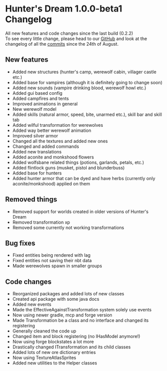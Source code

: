 # Hunter's Dream 1.0.0-beta1 Changelog

All new features and code changes since the last build (0.2.2)  
To see every little change, please head to our [GitHub](https://github.com/TheGamingLord/HuntersDream) and look at the changelog of all the [commits](https://github.com/TheGamingLord/HuntersDream/commits/master) since the 24th of August.

## New features

- Added new structures (hunter's camp, werewolf cabin, villager castle etc.)
- Added base for vampires (although it is definitely going to change soon)
- Added new sounds (vampire drinking blood, werewolf howl etc.)
- Added gui based config
- Added campfires and tents
- Improved animations in general
- New werewolf model
- Added skills (natural armor, speed, bite, unarmed etc.), skill bar and skill tab
- Added wilful transformation for werewolves
- Added way better werewolf animation
- Improved silver armor
- Changed all the textures and added new ones
- Changed and added commands
- Added new translations
- Added aconite and monkshood flowers
- Added wolfsbane related things (potions, garlands, petals, etc.)
- Added flintlock guns (musket, pistol and blunderbuss)
- Added base for hunters
- Added hunter armor that can be dyed and have herbs (currently only aconite/monkshood) applied on them


## Removed things

- Removed support for worlds created in older versions of Hunter's Dream
- Removed transformation xp
- Removed some currently not working transformations

## Bug fixes

- Fixed entities being rendered with lag
- Fixed entities not saving their nbt data
- Made werewolves spawn in smaller groups



## Code changes

- Reorganized packages and added lots of new classes
- Created api package with some java docs
- Added new events
- Made the EffectiveAgainstTransformation system solely use events
- Now using newer gradle, mcp and forge version
- Made Transformation be a class and no interface and changed its registering
- Generally cleaned the code up
- Changed item and block registering (no IHasModel anymore!)
- Now using forge blockstates a lot more
- Drastically changed ITransformation and its child classes
- Added lots of new ore dictionary entries
- Now using TextureAtlasSprites
- Added new utilities to the Helper classes
